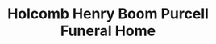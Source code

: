 ---
title: "Holcomb Henry Boom Purcell Funeral Home"
url: /saint-paul/holcomb-henry-boom-purcell-funeral-home/
shop: Bestattungen
---